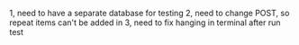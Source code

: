 1, need to have a separate database for testing
2, need to change POST, so repeat items can't be added in
3, need to fix hanging in terminal after run test